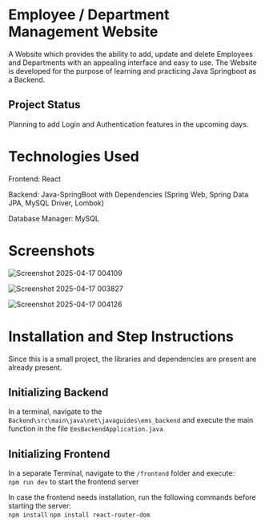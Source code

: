 # Employee / Department Management Website

A Website which provides the ability to add, update and delete Employees and Departments with an appealing interface and easy to use.
The Website is developed for the purpose of learning and practicing Java Springboot as a Backend.

## Project Status
Planning to add Login and Authentication features in the upcoming days.

# Technologies Used
Frontend: React

Backend: Java-SpringBoot with Dependencies (Spring Web, Spring Data JPA, MySQL Driver, Lombok)

Database Manager: MySQL

# Screenshots
![Screenshot 2025-04-17 004109](https://github.com/user-attachments/assets/87b8c4ed-0ff7-4c0b-b2fa-b8de28de04e0)

![Screenshot 2025-04-17 003827](https://github.com/user-attachments/assets/c2788d42-48e1-457c-afed-df4d7cebe9d5)

![Screenshot 2025-04-17 004126](https://github.com/user-attachments/assets/8df2a296-da1a-46f6-b697-a4c9e50e7ad8)

# Installation and Step Instructions
Since this is a small project, the libraries and dependencies are present are already present.

## Initializing Backend
In a terminal, navigate to the `Backend\src\main\java\net\javaguides\ems_backend` and execute the main function in the file `EmsBackendApplication.java`

## Initializing Frontend
In a separate Terminal, navigate to the `/frontend` folder and execute: <br/>
`npm run dev` to start the frontend server

In case the frontend needs installation, run the following commands before starting the server:<br/>
`npm install`
`npm install react-router-dom`

